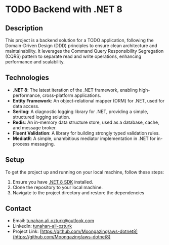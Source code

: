 # TODO Backend with .NET 8

## Description

This project is a backend solution for a TODO application, following the Domain-Driven Design (DDD) principles to ensure clean architecture and maintainability. It leverages the Command Query Responsibility Segregation (CQRS) pattern to separate read and write operations, enhancing performance and scalability.

## Technologies

- **.NET 8**: The latest iteration of the .NET framework, enabling high-performance, cross-platform applications.
- **Entity Framework**: An object-relational mapper (ORM) for .NET, used for data access.
- **Serilog**: A diagnostic logging library for .NET, providing a simple, structured logging solution.
- **Redis**: An in-memory data structure store, used as a database, cache, and message broker.
- **Fluent Validation**: A library for building strongly typed validation rules.
- **MediatR**: A simple, unambitious mediator implementation in .NET for in-process messaging.

## Setup

To get the project up and running on your local machine, follow these steps:

1. Ensure you have [.NET 8 SDK](https://dotnet.microsoft.com/download/dotnet/8.0) installed.
2. Clone the repository to your local machine.
3. Navigate to the project directory and restore the dependencies


## Contact
- Email: [tunahan.ali.ozturk@outlook.com](mailto:tunahan.ali.ozturk@outlook.com)
- LinkedIn: [tunahan-ali-ozturk](https://www.linkedin.com/in/tunahan-ali-ozturk)
- Project Link: [https://github.com/Moongazing/aws-dotnet8](https://github.com/Moongazing/aws-dotnet8)
